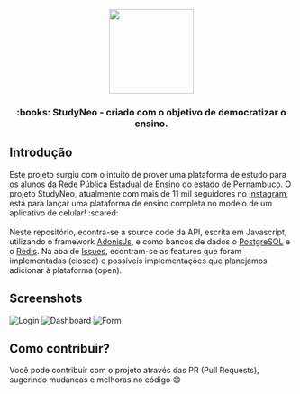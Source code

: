 <p align="center">
  <img src="https://i.imgur.com/d2EFnjW.png"  height="150"/>
</p>

<h3 align="center">
  :books: StudyNeo - criado com o objetivo de democratizar o ensino.
</h3>

## Introdução


Este projeto surgiu com o intuito de prover uma plataforma de estudo para os alunos da Rede Pública Estadual de Ensino do estado de Pernambuco. O projeto StudyNeo, atualmente com mais de 11 mil seguidores no [Instagram](https://www.instagram.com/study.neo/), está para lançar uma plataforma de ensino completa no modelo de um aplicativo de celular! :scared:
<br/>
<br/>
Neste repositório, econtra-se a source code da API, escrita em Javascript, utilizando o framework [AdonisJs](https://adonisjs.com/), e como bancos de dados o [PostgreSQL](https://www.postgresql.org/) e o [Redis](https://redis.io/). Na aba de [Issues](https://github.com/RennanPrysthon/StdyNeo-api/issues), econtram-se as features que foram implementadas (closed) e possíveis implementações que planejamos adicionar à plataforma (open).


## Screenshots
![Login](https://i.imgur.com/j2dL0wm.png)
![Dashboard](https://i.imgur.com/8LmvMrH.png)
![Form](https://i.imgur.com/1w5O9Bs.png)

## Como contribuir?

Você pode contribuir com o projeto através das PR (Pull Requests), sugerindo mudanças e melhoras no código :smile:

